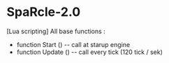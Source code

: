 # SpaRcle-2.0

[Lua scripting]
All base functions : 
  * function Start  () -- call at starup engine
  * function Update () -- call every tick (120 tick / sek)
  

